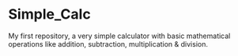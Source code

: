 # Simple_Calc
My first repository, a very simple calculator with basic mathematical operations like addition, subtraction, multiplication & division.
